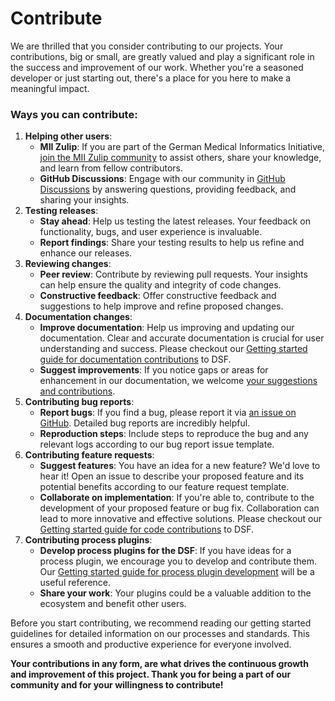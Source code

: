 # Contribute

We are thrilled that you consider contributing to our projects. Your contributions, big or small, are greatly valued and play a significant role in the success and improvement of our work. Whether you're a seasoned developer or just starting out, there's a place for you here to make a meaningful impact.

### **Ways you can contribute:**


1. **Helping other users**:
    * **MII Zulip**: If you are part of the German Medical Informatics Initiative, [join the MII Zulip community](https://mii.zulipchat.com/#narrow/stream/392426-Data-Sharing-Framework-.28DSF.29) to assist others, share your knowledge, and learn from fellow contributors.
    * **GitHub Discussions**: Engage with our community in [GitHub Discussions](https://github.com/datasharingframework/dsf/discussions) by answering questions, providing feedback, and sharing your insights.
2. **Testing releases**:
    * **Stay ahead**: Help us testing the latest releases. Your feedback on functionality, bugs, and user experience is invaluable.
    * **Report findings**: Share your testing results to help us refine and enhance our releases.
3. **Reviewing changes**:
    * **Peer review**: Contribute by reviewing pull requests. Your insights can help ensure the quality and integrity of code changes.
    * **Constructive feedback**: Offer constructive feedback and suggestions to help improve and refine proposed changes.
4. **Documentation changes**:
    * **Improve documentation**: Help us improving and updating our documentation. Clear and accurate documentation is crucial for user understanding and success. Please checkout our [Getting started guide for documentation contributions](https://dsf.dev/dsf-core-code-getting-started) to DSF.
    * **Suggest improvements**: If you notice gaps or areas for enhancement in our documentation, we welcome [your suggestions and contributions](https://github.com/datasharingframework/datasharingframework.github.io).
5. **Contributing bug reports**:
    * **Report bugs**: If you find a bug, please report it via [an issue on GitHub](https://github.com/datasharingframework/dsf/issues). Detailed bug reports are incredibly helpful.
    * **Reproduction steps**: Include steps to reproduce the bug and any relevant logs according to our bug report issue template.
6. **Contributing feature requests**:
    * **Suggest features**: You have an idea for a new feature? We'd love to hear it! Open an issue to describe your proposed feature and its potential benefits according to our feature request template.
    * **Collaborate on implementation**: If you're able to, contribute to the development of your proposed feature or bug fix. Collaboration can lead to more innovative and effective solutions. Please checkout our [Getting started guide for code contributions](https://dsf.dev/dsf-core-code-getting-started) to DSF.
7. **Contributing process plugins**:
    * **Develop process plugins for the DSF**: If you have ideas for a process plugin, we encourage you to develop and contribute them. Our [Getting started guide for process plugin development](https://dsf.dev/stable/develop/) will be a useful reference.
    * **Share your work**: Your plugins could be a valuable addition to the ecosystem and benefit other users.

Before you start contributing, we recommend reading our getting started guidelines for detailed information on our processes and standards. This ensures a smooth and productive experience for everyone involved.

**Your contributions in any form, are what drives the continuous growth and improvement of this project. Thank you for being a part of our community and for your willingness to contribute!**